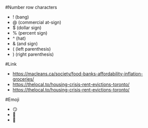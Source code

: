 #Number row characters
- ! (bang)
- @ (commercial at-sign)
- $ (dollar sign)
- % (percent sign)
- ^ (hat)
- & (and sign)
- ( (left parenthesis)
- ) (right parenthesis)

#Link
- https://macleans.ca/society/food-banks-affordability-inflation-groceries/
- https://thelocal.to/housing-crisis-rent-evictions-toronto/
- https://thelocal.to/housing-crisis-rent-evictions-toronto/

#Emoji
- :smirk:
- :penguin:
- :frog:


